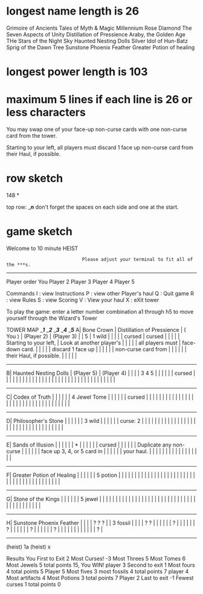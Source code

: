 # longest name length is 26
Grimoire of Ancients
Tales of Myth & Magic
Millennium Rose Diamond
The Seven Aspects of Unity
Distillation of Pressience
Araby, the Golden Age
THe Stars of the Night Sky
Haunted Nesting Dolls
Silver Idol of Hun-Batz
Sprig of the Dawn Tree
Sunstone Phoenix Feather
Greater Potion of healing

# longest power length is 103
# maximum 5 lines if each line is 26 or less characters
You may swap one of your
face-up non-curse cards
with one non-curse
card from the tower.

Starting to your left,
all players must
discard 1 face up
non-curse card from
their Haul, if possible.



# row sketch
148 *

  top row: ______________n_____________ don't forget the spaces on each side and one at the start.


# game sketch

Welcome to 10 minute HEIST

                                Please adjust your terminal to fit all of the ***s.
****************************************************************************************************************************************************

Player order
    You
    Player 2
    Player 3
    Player 4
    Player 5

Commands
    I : view Instructions
    P : view other Player's haul
    Q : Quit game
    R : view Rules
    S : view Scoring
    V : View your haul
    X : eXit tower

To play the game:
    enter a letter number combination 
    a1 through h5
    to move yourself through the Wizard's Tower

TOWER MAP
  ______________1_____________ ______________2_____________ ______________3_____________ ______________4_____________ ______________5_____________ 
A| Bone Crown                 | Distillation of Pressience |           ( You )          |          (Player 2)        |        (Player 3)          |
 | 5                          | 1 wild                     |                            |                            |                            |
 | cursed                     | cursed                     |                            |                            |                            |
 | Starting to your left,     | Look at another player's   |                            |                            |                            |
 | all players must           | face-down card.            |                            |                            |                            |
 | discard 1 face up          |                            |                            |                            |                            |
 | non-curse card from        |                            |                            |                            |                            |
 | their Haul, if possible.   |                            |                            |                            |                            |
  ---------------------------- ---------------------------- ---------------------------- ---------------------------- ---------------------------- 
B| Haunted Nesting Dolls      |           (Player 5)       |         (Player 4)         |                            |                            |
 | 3 4 5                      |                            |                            |                            |                            |
 | cursed                     |                            |                            |                            |                            |
 |                            |                            |                            |                            |                            |
 |                            |                            |                            |                            |                            |
 |                            |                            |                            |                            |                            |
 |                            |                            |                            |                            |                            |
 |                            |                            |                            |                            |                            |
  ---------------------------- ---------------------------- ---------------------------- ---------------------------- ----------------------------
C| Codex of Truth             |                            |                            |                            |                            |
 | 4 Jewel Tome               |                            |                            |                            |                            |
 | cursed                     |                            |                            |                            |                            |
 |                            |                            |                            |                            |                            |
 |                            |                            |                            |                            |                            |
 |                            |                            |                            |                            |                            |
 |                            |                            |                            |                            |                            |
 |                            |                            |                            |                            |                            |
  ---------------------------- ---------------------------- ---------------------------- ---------------------------- ---------------------------- 
D| Philosopher's Stone        |                            |                            |                            |                            |
 | 3 wild                     |                            |                            |                            |                            |
 | curse: 2                   |                            |                            |                            |                            |
 |                            |                            |                            |                            |                            |
 |                            |                            |                            |                            |                            |
 |                            |                            |                            |                            |                            |
 |                            |                            |                            |                            |                            |
 |                            |                            |                            |                            |                            |
  ---------------------------- ---------------------------- ---------------------------- ---------------------------- ---------------------------- 
E| Sands of Illusion          |                            |                            |                            |                            |
 | *                          |                            |                            |                            |                            |
 | cursed                     |                            |                            |                            |                            |
 | Duplicate any non-curse    |                            |                            |                            |                            |
 | face up 3, 4, or 5 card in |                            |                            |                            |                            |
 | your haul.                 |                            |                            |                            |                            |
 |                            |                            |                            |                            |                            |
 |                            |                            |                            |                            |                            |
  ---------------------------- ---------------------------- ---------------------------- ---------------------------- ---------------------------- 
F| Greater Potion of Healing  |                            |                            |                            |                            |
 | 5 potion                   |                            |                            |                            |                            |
 |                            |                            |                            |                            |                            |
 |                            |                            |                            |                            |                            |
 |                            |                            |                            |                            |                            |
 |                            |                            |                            |                            |                            |
 |                            |                            |                            |                            |                            |
 |                            |                            |                            |                            |                            |
  ---------------------------- ---------------------------- ---------------------------- ---------------------------- ---------------------------- 
G| Stone of the Kings         |                            |                            |                            |                            |
 | 5 jewel                    |                            |                            |                            |                            |
 |                            |                            |                            |                            |                            |
 |                            |                            |                            |                            |                            |
 |                            |                            |                            |                            |                            |
 |                            |                            |                            |                            |                            |
 |                            |                            |                            |                            |                            |
 |                            |                            |                            |                            |                            |
  ---------------------------- ---------------------------- ---------------------------- ---------------------------- ---------------------------- 
H| Sunstone Phoenix Feather   |                            |                            |                            |           ? ? ?            |
 | 3 fossil                   |                            |                            |                            |         ?       ?          |
 |                            |                            |                            |                            |                  ?         |
 |                            |                            |                            |                            |                 ?          |
 |                            |                            |                            |                            |               ?            |
 |                            |                            |                            |                            |             ?              |
 |                            |                            |                            |                            |                            |
 |                            |                            |                            |                            |             ?              |
  ---------------------------- ---------------------------- ---------------------------- ---------------------------- ---------------------------- 

  (heist) 1a
  (heist) x

  Results
    You
        First to Exit  2
        Most Curses!  -3
        Most Threes    5
        Most Tomes     6
        Most Jewels    5
            total points 15, You WIN!
    player 3
        Second to exit 1
        Most fours     4
            total points  5
    Player 5
        Most fives     3
        most fossils   4
            total points  7
    player 4
        Most artifacts 4
        Most Potions   3
            total points  7
    Player 2
        Last to exit  -1
        Fewest curses  1
            total points  0
   
